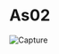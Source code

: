 # As02
![Capture](https://user-images.githubusercontent.com/57292006/125362937-2c687500-e389-11eb-9789-b8aa0197ef82.PNG)
